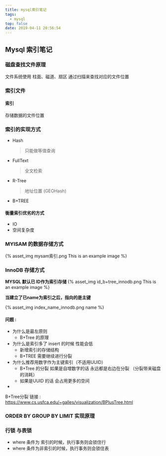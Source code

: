 ```yaml
---
title: mysql索引笔记
tags:
  - mysql
top: false
date: 2019-04-11 20:56:54
---
```




## Mysql 索引笔记

### 磁盘查找文件原理 

文件系统使用 柱面、磁道、扇区 通过扫描来查找对应的文件位置




### 索引文件

#### 索引 

存储数据的文件位置 



### 索引的实现方式

- Hash  

  > 只能做等值查询

- FullText

  > 全文检索

- R-Tree

  > 地址位置 (GEOHash)

- B+TREE 

#### 衡量索引优劣的方式 

- IO
- 空间复杂度



### MYISAM 的数据存储方式


{% asset_img mysam索引.png This is an example image %}


### InnoDB 存储方式

**MYSQL 默认已 ID作为索引存储** 
{% asset_img id_b+tree_innodb.png This is an example image %}



**当建立了已name为索引之后，指向的是主键** 

{% asset_img index_name_innodb.png name %}


#### 问题 :

- 为什么是最左原则
  - B+Tree 的原理
- 为什么是索引多了 insert 的时候 性能会低 
  - 新增索引的存储结构
  - B+TREE 需要继续进行分裂 
- 为什么推荐用数字作为主键索引（不适用UUID）
  -  B+Tree 的分裂 如果是自增数字的话 永远都是右边在分裂 （分裂带来磁盘的消耗）
  - 如果是UUID 的话 会占用更多的空间
- 



B+Tree分裂  链接 : <https://www.cs.usfca.edu/~galles/visualization/BPlusTree.html>



### ORDER BY  GROUP BY  LIMIT 实现原理 





### 行锁 与表锁 
  -  where 条件为 索引的时候，执行事务则会锁住行 
  - where 条件为非索引的时候，执行事务则会锁住表 


  




